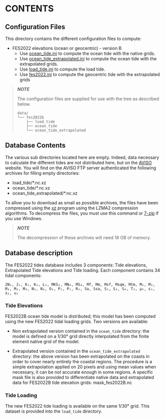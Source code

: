 # CONTENTS

## Configuration Files

This directory contains the different configuration files to compute:

* FES2022 elevations (ocean or geocentric) - version B
  * Use [ocean_tide.ini](ocean_tide.ini) to compute the ocean tide
    with the native grids.
  * Use [ocean_tide_extrapolated.ini](ocean_tide_extrapolated.ini)
    to compute the ocean tide with the extrapolated grids.
  * Use [load_tide.ini](load_tide.ini) to compute the load tide.
  * Use [fes2022.ini](fes2022.ini)
    to compute the geocentric tide with the extrapolated grids

> **_NOTE_**
>
> The configuration files are supplied for use with the tree as described
> below.
>
> ```
> data/
> └── fes2022b
>     ├── load_tide
>     ├── ocean_tide
>     └── ocean_tide_extrapolated
>```

## Database Contents

The various sub directories located here are empty. Indeed, data necessary to
calculate the different tides are not distributed here, but on the
[AVISO](http://www.aviso.altimetry.fr/en/data/products/auxiliary-products/global-tide-fes/)
website. You will find on the AVISO FTP server authenticated the following
archives for filling empty directories:

- load_tide/*.nc.xz
- ocean_tide/*.nc.xz
- ocean_tide_extrapolated/*.nc.xz

To allow you to download as small as possible archives, the files have been
compressed using the [xz](http://tukaani.org/xz) program using the LZMA2
compression algorithms. To decompress the files, you must use this command or
[7-zip](http://www.7-zip.org/) if you use Windows.

> **_NOTE_**
>
> The decompression of these archives will need 18 GB of memory.

## Database description

The FES2022 tides database includes 3 components: Tide elevations, Extrapolated Tide elevations and Tide loading. Each component contains 34 tidal components:

    2N₂, J₁, K₁, K₂, L₂, MKS₂, MN₄, MS₄, Mf, Mm, Msf, Msqm, Mtm, M₂, M₃, M₄, M₆, M₈, N₂, N₄, O₁, P₁, P₁, R₂, Sa, Ssa, S₁, S₂, S₄, T₂, µ₂, ε₂, λ₂, ν₂

### Tide Elevations

FES2022B ocean tide model is distributed; this model has
been computed using the new FES2022 tidal loading grids. Two versions
are available:

  * Non extrapolated version contained in the `ocean_tide` directory: the
    model is defined on a 1/30° grid directly
    interpolated from the finite element native grid of the model.

  * Extrapolated version contained in the `ocean_tide_extrapolated` directory: the
    above version has been extrapolated on the coasts in order to cover nearly
    entirely the coastal regions. The procedure is a simple extrapolation
    applied on 20 pixels and using mean values when necessary, it can be not
    accurate enough in some regions.
    A specific mask file is also provided to differentiate native data and extrapolated data
    for FES2022B tide elevation grids: mask_fes2022B.nc

### Tide Loading

The new FES2022 tide loading is available on the same 1/30° grid. This
dataset is provided into the `load_tide` directory.
